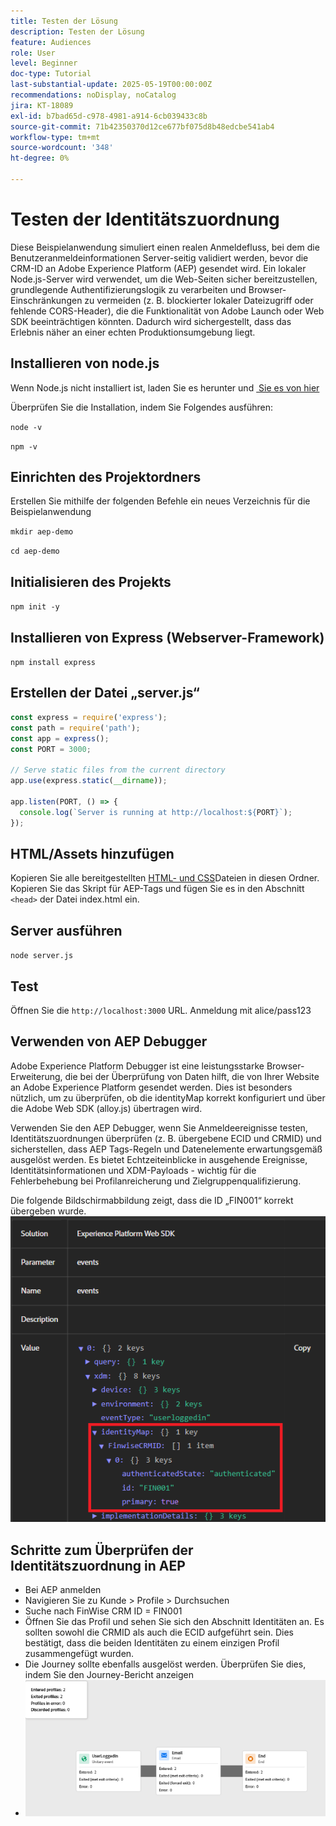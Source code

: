 ```yaml
---
title: Testen der Lösung
description: Testen der Lösung
feature: Audiences
role: User
level: Beginner
doc-type: Tutorial
last-substantial-update: 2025-05-19T00:00:00Z
recommendations: noDisplay, noCatalog
jira: KT-18089
exl-id: b7bad65d-c978-4981-a914-6cb039433c8b
source-git-commit: 71b42350370d12ce677bf075d8b48edcbe541ab4
workflow-type: tm+mt
source-wordcount: '348'
ht-degree: 0%

---
```


# Testen der Identitätszuordnung

Diese Beispielanwendung simuliert einen realen Anmeldefluss, bei dem die Benutzeranmeldeinformationen Server-seitig validiert werden, bevor die CRM-ID an Adobe Experience Platform (AEP) gesendet wird. Ein lokaler Node.js-Server wird verwendet, um die Web-Seiten sicher bereitzustellen, grundlegende Authentifizierungslogik zu verarbeiten und Browser-Einschränkungen zu vermeiden (z. B. blockierter lokaler Dateizugriff oder fehlende CORS-Header), die die Funktionalität von Adobe Launch oder Web SDK beeinträchtigen könnten. Dadurch wird sichergestellt, dass das Erlebnis näher an einer echten Produktionsumgebung liegt.

## Installieren von node.js

Wenn Node.js nicht installiert ist, laden Sie es herunter und [&#x200B; Sie es von hier](https://nodejs.org/)

Überprüfen Sie die Installation, indem Sie Folgendes ausführen:

`node -v`

`npm -v`

## Einrichten des Projektordners

Erstellen Sie mithilfe der folgenden Befehle ein neues Verzeichnis für die Beispielanwendung

`mkdir aep-demo`

`cd aep-demo`

## Initialisieren des Projekts

`npm init -y`

## Installieren von Express (Webserver-Framework)

`npm install express`

## Erstellen der Datei „server.js“

```javascript
const express = require('express');
const path = require('path');
const app = express();
const PORT = 3000;

// Serve static files from the current directory
app.use(express.static(__dirname));

app.listen(PORT, () => {
  console.log(`Server is running at http://localhost:${PORT}`);
});
```

## HTML/Assets hinzufügen

Kopieren Sie alle bereitgestellten [HTML- und CSS](assets/login-app-files.zip)Dateien in diesen Ordner. Kopieren Sie das Skript für AEP-Tags und fügen Sie es in den Abschnitt `<head>` der Datei index.html ein.

## Server ausführen

`node server.js`

## Test

Öffnen Sie die `http://localhost:3000` URL. Anmeldung mit alice/pass123

## Verwenden von AEP Debugger

Adobe Experience Platform Debugger ist eine leistungsstarke Browser-Erweiterung, die bei der Überprüfung von Daten hilft, die von Ihrer Website an Adobe Experience Platform gesendet werden. Dies ist besonders nützlich, um zu überprüfen, ob die identityMap korrekt konfiguriert und über die Adobe Web SDK (alloy.js) übertragen wird.

Verwenden Sie den AEP Debugger, wenn Sie Anmeldeereignisse testen, Identitätszuordnungen überprüfen (z. B. übergebene ECID und CRMID) und sicherstellen, dass AEP Tags-Regeln und Datenelemente erwartungsgemäß ausgelöst werden. Es bietet Echtzeiteinblicke in ausgehende Ereignisse, Identitätsinformationen und XDM-Payloads - wichtig für die Fehlerbehebung bei Profilanreicherung und Zielgruppenqualifizierung.

Die folgende Bildschirmabbildung zeigt, dass die ID „FIN001“ korrekt übergeben wurde.
![aep-debugger](assets/aep-debugger.png)

## Schritte zum Überprüfen der Identitätszuordnung in AEP

* Bei AEP anmelden
* Navigieren Sie zu Kunde > Profile > Durchsuchen
* Suche nach FinWise CRM ID = FIN001
* Öffnen Sie das Profil und sehen Sie sich den Abschnitt Identitäten an. Es sollten sowohl die CRMID als auch die ECID aufgeführt sein.   Dies bestätigt, dass die beiden Identitäten zu einem einzigen Profil zusammengefügt wurden.
* Die Journey sollte ebenfalls ausgelöst werden. Überprüfen Sie dies, indem Sie den Journey-Bericht anzeigen
* ![Journey-Bericht](assets/journey-triggered-report.png)


